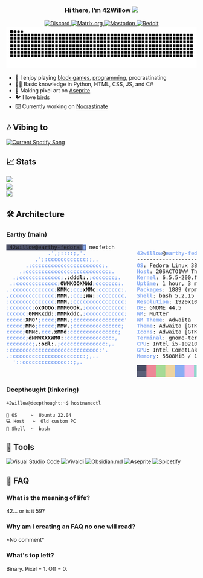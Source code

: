 <!-- Credit to https://github.com/tthn0/tthn0 for README idea -->

<h3 align="center">Hi there, I’m 42Willow <img src="https://media.giphy.com/media/hvRJCLFzcasrR4ia7z/giphy.gif" width="20px"></h3>

<div align="center">
  <a href="https://discord.com/users/752661242610450433">
    <img src="https://img.shields.io/badge/discord-%235865F2?logo=discord&logoColor=white" alt="Discord">

  </a>
  <a href="https://matrix.to/#/@42willow:matrix.org">
    <img src="https://img.shields.io/badge/matrix-black?style=flat&logo=matrix" alt="Matrix.org">
  </a>
  <a href="https://mastodon.social/@42willow">
    <img src="https://img.shields.io/badge/mastodon-%236364FF?style=flat&logo=mastodon&logoColor=white" alt="Mastodon">
  </a>
  <a href="https://reddit.com/u/42willow">
    <img src="https://img.shields.io/badge/reddit-%23FF4500?style=flat&logo=reddit&logoColor=white" alt="Reddit">
  </a>
</div>

<picture>
  <source media="(prefers-color-scheme: dark)" srcset="https://raw.githubusercontent.com/42willow/42willow/output/github-contribution-grid-snake-dark.svg">
  <source media="(prefers-color-scheme: light)" srcset="https://raw.githubusercontent.com/42willow/42willow/output/github-contribution-grid-snake.svg">
  <img alt="github contribution grid snake animation" src="https://raw.githubusercontent.com/42willow/42willow/output/github-contribution-grid-snake.svg">
</picture>

* :seedling: I enjoy playing [block games](https://prismlauncher.org), [programming](https://code.visualstudio.com), procrastinating
* :technologist: Basic knowledge in Python, HTML, CSS, JS, and C#
* :art: Making pixel art on [Aseprite](https://github.com/aseprite/aseprite)
* :bird: I love [birds](https://ebird.org)
* :keyboard: Currently working on [Nocrastinate](https://42willow.github.io/nocrastinate)

## 🎶 Vibing to
<a href="https://open.spotify.com/user/31dbqzfllsx6t6reikmjcnvjdr4e?si=2c59b84236f14b63" target="_blank">
  <img src="https://spotify-readme-n30k31uw0-42mockingjay.vercel.app/api?theme=dark&rainbow=true" alt="Current Spotify Song">
</a>

## 📈 Stats

<div>
  <img src="https://github-readme-stats.vercel.app/api?username=42willow&show_icons=true&rank_icon=github&include_all_commits=true&show=discussions_starte&count_private=true&hide_border=true&bg_color=161B22&text_color=c9d1d9&title_color=50a6ff&icon_color=3572a5d&card_width=495" />
</div>

<div>
  <img src="https://github-readme-stats.vercel.app/api/top-langs/?username=42willow&langs_count=8&layout=compact&hide_border=true&bg_color=161B22&text_color=c9d1d9&title_color=50a6ff&icon_color=3572a5&card_width=495"/>
</div>

<div>
 <img src="http://github-readme-streak-stats.herokuapp.com?user=42willow&theme=dark&hide_border=true&background=161B22&ring=50A6FF&fire=FF9022&currStreakLabel=FFFFFF&card_width=495">
</div>

## 🛠 Architecture
### Earthy (main)
<pre><span style="background-color:#494D64"> 42willow@earthy-fedora </span><span style="background-color:#8AADF4"><span style="color:#494D64"></span></span> neofetch
<span style="color:#8AADF4"><b>             .&apos;,;::::;,&apos;.</b></span>                <span style="color:#8AADF4"><b>42willow</b></span>@<span style="color:#8AADF4"><b>earthy-fedora</b></span> 
<span style="color:#8AADF4"><b>         .&apos;;:cccccccccccc:;,.</b></span>            ------------------- 
<span style="color:#8AADF4"><b>      .;cccccccccccccccccccccc;.</b></span>         <span style="color:#8AADF4"><b>OS</b></span>: Fedora Linux 38 (Workstation Edition) x86_64 
<span style="color:#8AADF4"><b>    .:cccccccccccccccccccccccccc:.</b></span>       <span style="color:#8AADF4"><b>Host</b></span>: 20SACTO1WW ThinkPad X1 Yoga 4th 
<span style="color:#8AADF4"><b>  .;ccccccccccccc;</b></span><b>.:dddl:.</b><span style="color:#8AADF4"><b>;ccccccc;.</b></span>     <span style="color:#8AADF4"><b>Kernel</b></span>: 6.5.5-200.fc38.x86_64 
<span style="color:#8AADF4"><b> .:ccccccccccccc;</b></span><b>OWMKOOXMWd</b><span style="color:#8AADF4"><b>;ccccccc:.</b></span>    <span style="color:#8AADF4"><b>Uptime</b></span>: 1 hour, 3 mins 
<span style="color:#8AADF4"><b>.:ccccccccccccc;</b></span><b>KMMc</b><span style="color:#8AADF4"><b>;cc;</b></span><b>xMMc</b><span style="color:#8AADF4"><b>:ccccccc:.</b></span>   <span style="color:#8AADF4"><b>Packages</b></span>: 1889 (rpm), 20 (flatpak) 
<span style="color:#8AADF4"><b>,cccccccccccccc;</b></span><b>MMM.</b><span style="color:#8AADF4"><b>;cc;</b></span><b>;WW:</b><span style="color:#8AADF4"><b>:cccccccc,</b></span>   <span style="color:#8AADF4"><b>Shell</b></span>: bash 5.2.15 
<span style="color:#8AADF4"><b>:cccccccccccccc;</b></span><b>MMM.</b><span style="color:#8AADF4"><b>;cccccccccccccccc:</b></span>   <span style="color:#8AADF4"><b>Resolution</b></span>: 1920x1080 
<span style="color:#8AADF4"><b>:ccccccc;</b></span><b>oxOOOo</b><span style="color:#8AADF4"><b>;</b></span><b>MMM0OOk.</b><span style="color:#8AADF4"><b>;cccccccccccc:</b></span>   <span style="color:#8AADF4"><b>DE</b></span>: GNOME 44.5 
<span style="color:#8AADF4"><b>cccccc:</b></span><b>0MMKxdd:</b><span style="color:#8AADF4"><b>;</b></span><b>MMMkddc.</b><span style="color:#8AADF4"><b>;cccccccccccc;</b></span>   <span style="color:#8AADF4"><b>WM</b></span>: Mutter 
<span style="color:#8AADF4"><b>ccccc:</b></span><b>XM0&apos;</b><span style="color:#8AADF4"><b>;cccc;</b></span><b>MMM.</b><span style="color:#8AADF4"><b>;cccccccccccccccc&apos;</b></span>   <span style="color:#8AADF4"><b>WM Theme</b></span>: Adwaita 
<span style="color:#8AADF4"><b>ccccc;</b></span><b>MMo</b><span style="color:#8AADF4"><b>;ccccc;</b></span><b>MMW.</b><span style="color:#8AADF4"><b>;ccccccccccccccc;</b></span>    <span style="color:#8AADF4"><b>Theme</b></span>: Adwaita [GTK2/3] 
<span style="color:#8AADF4"><b>ccccc;</b></span><b>0MNc.</b><span style="color:#8AADF4"><b>ccc</b></span><b>.xMMd</b><span style="color:#8AADF4"><b>:ccccccccccccccc;</b></span>     <span style="color:#8AADF4"><b>Icons</b></span>: Adwaita [GTK2/3] 
<span style="color:#8AADF4"><b>cccccc;</b></span><b>dNMWXXXWM0:</b><span style="color:#8AADF4"><b>:cccccccccccccc:,</b></span>      <span style="color:#8AADF4"><b>Terminal</b></span>: gnome-terminal 
<span style="color:#8AADF4"><b>cccccccc;</b></span><b>.:odl:.</b><span style="color:#8AADF4"><b>;cccccccccccccc:,.</b></span>       <span style="color:#8AADF4"><b>CPU</b></span>: Intel i5-10210U (8) @ 4.200GHz 
<span style="color:#8AADF4"><b>:cccccccccccccccccccccccccccc:&apos;.</b></span>         <span style="color:#8AADF4"><b>GPU</b></span>: Intel CometLake-U GT2 [UHD Graphics] 
<span style="color:#8AADF4"><b>.:cccccccccccccccccccccc:;,..</b></span>            <span style="color:#8AADF4"><b>Memory</b></span>: 5508MiB / 15611MiB 
<span style="color:#8AADF4"><b>  &apos;::cccccccccccccc::;,.</b></span>
                                         <span style="background-color:#494D64"><span style="color:#494D64">   </span></span><span style="background-color:#ED8796"><span style="color:#ED8796">   </span></span><span style="background-color:#A6DA95"><span style="color:#A6DA95">   </span></span><span style="background-color:#EED49F"><span style="color:#EED49F">   </span></span><span style="background-color:#8AADF4"><span style="color:#8AADF4">   </span></span><span style="background-color:#F5BDE6"><span style="color:#F5BDE6">   </span></span><span style="background-color:#8BD5CA"><span style="color:#8BD5CA">   </span></span><span style="background-color:#B8C0E0"><span style="color:#B8C0E0">   </span></span>
                                         <span style="background-color:#5B6078"><span style="color:#5B6078">   </span></span><span style="background-color:#ED8796"><span style="color:#ED8796">   </span></span><span style="background-color:#A6DA95"><span style="color:#A6DA95">   </span></span><span style="background-color:#EED49F"><span style="color:#EED49F">   </span></span><span style="background-color:#8AADF4"><span style="color:#8AADF4">   </span></span><span style="background-color:#F5BDE6"><span style="color:#F5BDE6">   </span></span><span style="background-color:#8BD5CA"><span style="color:#8BD5CA">   </span></span><span style="background-color:#A5ADCB"><span style="color:#A5ADCB">   </span></span>
</pre>
### Deepthought (tinkering)
```console
42willow@deepthought:~$ hostnamectl

💾 OS     ~  Ubuntu 22.04
💻 Host   ~  Old custom PC
💽 Shell  ~  bash
```
<!--
```
C:\Users\42willow>systeminfo

Host Name:                 EARTHY
OS Name:                   Microsoft Windows 11 Pro
OS Version:                10.0.22621 N/A Build 22621
OS Manufacturer:           Microsoft Corporation
OS Configuration:          Standalone Workstation
OS Build Type:             Multiprocessor Free
```
```
C:\Users\42willow>SET Processor
PROCESSOR_ARCHITECTURE=AMD64
PROCESSOR_IDENTIFIER=Intel64 Family 6 Model 142 Stepping 12, GenuineIntel
PROCESSOR_LEVEL=6
PROCESSOR_REVISION=8e0c
```
-->

## 🔨 Tools
<!--
### Languages
![HTML5](https://img.shields.io/badge/html5-%23E34F26.svg?style=for-the-badge&logo=html5&logoColor=white)
![CSS3](https://img.shields.io/badge/css3-%231572B6.svg?style=for-the-badge&logo=css3&logoColor=white)
![JavaScript](https://img.shields.io/badge/javascript-%23323330.svg?style=for-the-badge&logo=javascript&logoColor=%23F7DF1E)
![C#](https://img.shields.io/badge/c%23-%23239120.svg?style=for-the-badge&logo=c-sharp&logoColor=white)
![Python](https://img.shields.io/badge/python-%233776AB?style=for-the-badge&logo=python&logoColor=white)
![Micropython](https://img.shields.io/badge/micropython-%232B2728?style=for-the-badge&logo=micropython&logoColor=white)
![Arduino C++](https://img.shields.io/badge/Arduino_C%2B%2B-%2300979D?style=for-the-badge&logo=arduino&logoColor=white)
![Lua](https://img.shields.io/badge/lua-%232C2D72?style=for-the-badge&logo=lua&logoColor=white)
![Java](https://img.shields.io/badge/java-%23F80000?style=for-the-badge&logo=oracle&logoColor=white)

### Apps
![Unity](https://img.shields.io/badge/unity-%23000000.svg?style=for-the-badge&logo=unity&logoColor=white)
-->
![Visual Studio Code](https://img.shields.io/badge/Visual%20Studio%20Code-0078d7.svg?style=for-the-badge&logo=visual-studio-code&logoColor=white&labelColor=black)
![Vivaldi](https://img.shields.io/badge/vivaldi-red?style=for-the-badge&logo=vivaldi&logoColor=white&labelColor=black)
![Obsidian.md](https://img.shields.io/badge/obsidian.md-%237C3AED?style=for-the-badge&logo=obsidian&logoColor=white&labelColor=black)
![Aseprite](https://img.shields.io/badge/aseprite-%23544450?style=for-the-badge&logo=aseprite&logoColor=white&labelColor=black)
![Spicetify](https://img.shields.io/badge/spicetify-%233e8625?style=for-the-badge&logo=spotify&logoColor=white&labelColor=black)
<!--
![Element.io](https://img.shields.io/badge/element-%230DBD8B?style=for-the-badge&logo=element&logoColor=white)
![Prism Launcher](https://img.shields.io/badge/prism_launcher-%2362B47A?style=for-the-badge&logoColor=white)
![Adobe CC](https://img.shields.io/badge/adobe_cc-%23DA1F26?style=for-the-badge&logo=adobecreativecloud&logoColor=white)
![Canva](https://img.shields.io/badge/canva-%2300C4CC?style=for-the-badge&logo=canva&logoColor=white)

### OS
![Windows](https://img.shields.io/badge/windows-%230078D4?style=for-the-badge&logo=windows11&logoColor=white)
![Raspberry Pi](https://img.shields.io/badge/raspberry_pi-%23A22846?style=for-the-badge&logo=raspberrypi&logoColor=white)
![Ubuntu](https://img.shields.io/badge/ubuntu-%23E95420?style=for-the-badge&logo=ubuntu&logoColor=white)
-->

## 📃 FAQ
### What is the meaning of life?
42... or is it 59?
### Why am I creating an FAQ no one will read?
\*No comment\*
### What's top left?
Binary. Pixel = 1. Off = 0.
